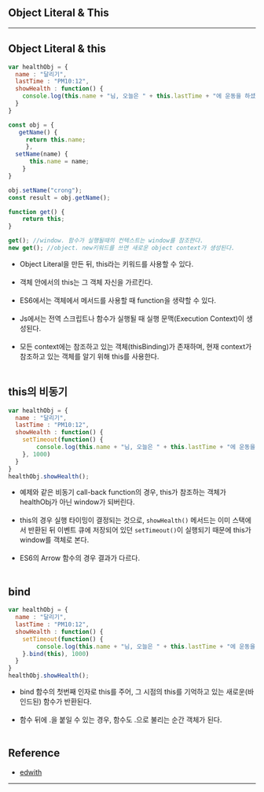 Object Literal & This
---------------------

---

Object Literal & this
---------------------

```javascript
var healthObj = {
  name : "달리기",
  lastTime : "PM10:12",
  showHealth : function() {
    console.log(this.name + "님, 오늘은 " + this.lastTime + "에 운동을 하셨네요");
  }
}

const obj = {
   getName() {
     return this.name;
     },
  setName(name) {
      this.name = name;
    }
}

obj.setName("crong");
const result = obj.getName();

function get() {
    return this;
}

get(); //window. 함수가 실행될때의 컨텍스트는 window를 참조한다.
new get(); //object. new키워드를 쓰면 새로운 object context가 생성된다.
```

-	Object Literal을 만든 뒤, this라는 키워드를 사용할 수 있다.<br><br>
-	객체 안에서의 this는 그 객체 자신을 가르킨다.<br><br>
-	ES6에서는 객체에서 메서드를 사용할 때 function을 생략할 수 있다.<br><br>
-	Js에서는 전역 스크립트나 함수가 실행될 때 실행 문맥(Execution Context)이 생성된다.<br><br>
-	모든 context에는 참조하고 있는 객체(thisBinding)가 존재하며, 현재 context가 참조하고 있는 객체를 알기 위해 this를 사용한다.<br><br>

this의 비동기
-------------

```javascript
var healthObj = {
  name : "달리기",
  lastTime : "PM10:12",
  showHealth : function() {
    setTimeout(function() {
        console.log(this.name + "님, 오늘은 " + this.lastTime + "에 운동을 하셨네요");      
    }, 1000)
  }
}
healthObj.showHealth();
```

-	예제와 같은 비동기 call-back function의 경우, this가 참조하는 객체가 healthObj가 아닌 window가 되버린다.<br><br>
-	this의 경우 실행 타이밍이 결정되는 것으로, `showHealth()` 메서드는 이미 스택에서 반환된 뒤 이벤트 큐에 저장되어 있던 `setTimeout()`이 실행되기 때문에 this가 window를 객체로 본다.<br><br>
-	ES6의 Arrow 함수의 경우 결과가 다르다.<br><br>

bind
----

```javascript
var healthObj = {
  name : "달리기",
  lastTime : "PM10:12",
  showHealth : function() {
    setTimeout(function() {
        console.log(this.name + "님, 오늘은 " + this.lastTime + "에 운동을 하셨네요");      
    }.bind(this), 1000)
  }
}
healthObj.showHealth();
```

-	bind 함수의 첫번째 인자로 this를 주어, 그 시점의 this를 기억하고 있는 새로운(바인드된) 함수가 반환된다.<br><br>
-	함수 뒤에 .을 붙일 수 있는 경우, 함수도 .으로 불리는 순간 객체가 된다.<br><br>

Reference
---------

-	[edwith](https://www.edwith.org/boostcourse-web/lecture/16779/)

---
